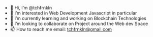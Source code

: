 - 👋 Hi, I’m @tchfrnkln
- 👀 I’m interested in Web Development Javascript in particular
- 🌱 I’m currently learning and working on Blockchain Technologies
- 💞️ I’m looking to collaborate on Project around the Web dev Space
- 📫 How to reach me email: tchfrnkln@gmail.com

<!---
tchfrnkln/tchfrnkln is a ✨ special ✨ repository because its `README.md` (this file) appears on your GitHub profile.
You can click the Preview link to take a look at your changes.
--->
